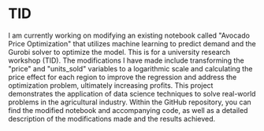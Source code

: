 # TID
I am currently working on modifying an existing notebook called "Avocado Price Optimization" that utilizes machine learning to predict demand and the Gurobi solver to optimize the model. This is for a university research workshop (TID). The modifications I have made include transforming the "price" and "units_sold" variables to a logarithmic scale and calculating the price effect for each region to improve the regression and address the optimization problem, ultimately increasing profits. This project demonstrates the application of data science techniques to solve real-world problems in the agricultural industry. Within the GitHub repository, you can find the modified notebook and accompanying code, as well as a detailed description of the modifications made and the results achieved.
